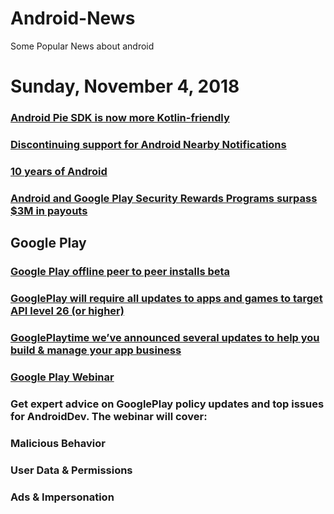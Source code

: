 # Android-News
Some Popular News about android

# Sunday, November 4, 2018

### [Android Pie SDK is now more Kotlin-friendly](https://android-developers.googleblog.com/2018/08/android-pie-sdk-is-now-more-kotlin.html)
### [Discontinuing support for Android Nearby Notifications](https://android-developers.googleblog.com/2018/10/discontinuing-support-for-android.html?linkId=58716224)
### [10 years of Android](https://twitter.com/AndroidDev/status/1055925572256350208)
### [Android and Google Play Security Rewards Programs surpass $3M in payouts](https://android-developers.googleblog.com/2018/09/android-and-google-play-security.html?linkId=57136741)

## Google Play
### [Google Play offline peer to peer installs beta](https://android-developers.googleblog.com/2018/10/offline-p2p-installs-beta.html)
### [GooglePlay will require all updates to apps and games to target API level 26 (or higher)](https://twitter.com/GooglePlayDev/status/1050796743640735746)
### [GooglePlaytime we’ve announced several updates to help you build & manage your app business](https://twitter.com/GooglePlayDev/status/1052968301608017920)
  
### [Google Play Webinar](https://twitter.com/GooglePlayDev/status/1058410916105146373)
### Get expert advice on GooglePlay policy updates and top issues for AndroidDev. The webinar will cover:  
  ### Malicious Behavior
  ### User Data & Permissions
  ### Ads & Impersonation
  

  

